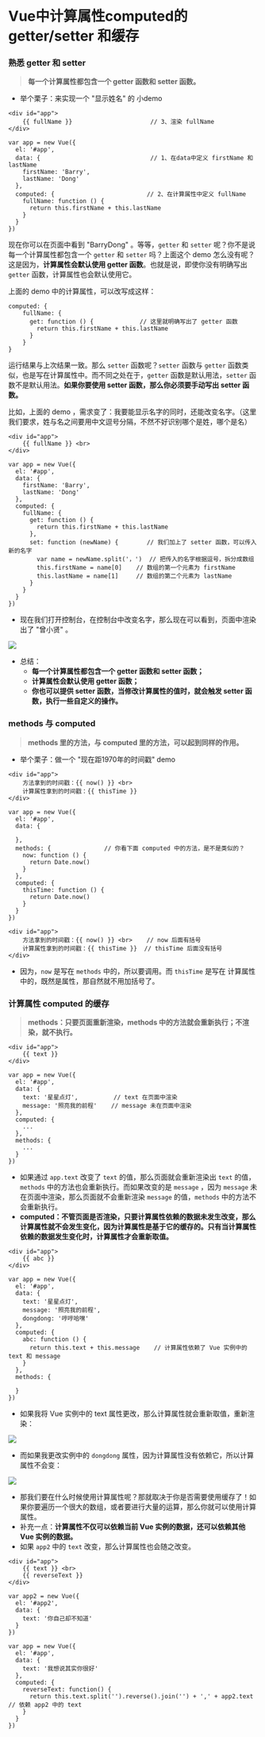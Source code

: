# Vue中计算属性computed的 getter/setter 和缓存

### 熟悉 getter 和 setter

> **每一个计算属性都包含一个 getter 函数和 setter 函数。**

- 举个栗子：来实现一个 "显示姓名" 的 小demo 

```vue
<div id="app">
    {{ fullName }}                      // 3、渲染 fullName
</div>

var app = new Vue({
  el: '#app',
  data: {                               // 1、在data中定义 firstName 和 lastName
    firstName: 'Barry',
    lastName: 'Dong'
  },
  computed: {                          // 2、在计算属性中定义 fullName
    fullName: function () {
      return this.firstName + this.lastName
    }
  }
})
```

现在你可以在页面中看到 "BarryDong" 。等等，`getter` 和 `setter` 呢？你不是说每一个计算属性都包含一个 `getter` 和 `setter` 吗？上面这个 demo 怎么没有呢？这是因为，**计算属性会默认使用 getter 函数**。也就是说，即使你没有明确写出 `getter` 函数，计算属性也会默认使用它。

上面的 demo 中的计算属性，可以改写成这样：

```vue
computed: {
    fullName: {
      get: function () {             // 这里就明确写出了 getter 函数
        return this.firstName + this.lastName
      }
    }
}
```

运行结果与上次结果一致。那么 `setter` 函数呢？`setter` 函数与 `getter` 函数类似，也是写在计算属性中。而不同之处在于，`getter` 函数是默认用法，`setter` 函数不是默认用法。**如果你要使用 setter 函数，那么你必须要手动写出 setter 函数。**

比如，上面的 demo ，需求变了：我要能显示名字的同时，还能改变名字。（这里我们要求，姓与名之间要用中文逗号分隔，不然不好识别哪个是姓，哪个是名）

```vue
<div id="app">
    {{ fullName }} <br>
</div>

var app = new Vue({
  el: '#app',
  data: {
    firstName: 'Barry',
    lastName: 'Dong'
  },
  computed: {
    fullName: {
      get: function () {
        return this.firstName + this.lastName
      },
      set: function (newName) {        // 我们加上了 setter 函数，可以传入新的名字
        var name = newName.split('，')  // 把传入的名字根据逗号，拆分成数组
        this.firstName = name[0]    // 数组的第一个元素为 firstName
        this.lastName = name[1]     // 数组的第二个元素为 lastName
      }
    }
  }
})
```

- 现在我们打开控制台，在控制台中改变名字，那么现在可以看到，页面中渲染出了 "曾小贤" 。

![](images/03.png)

- 总结：
  - **每一个计算属性都包含一个 getter 函数和 setter 函数；**
  - **计算属性会默认使用 getter 函数；**
  - **你也可以提供 setter 函数，当修改计算属性的值时，就会触发 setter 函数，执行一些自定义的操作。**

### methods 与 computed

> **methods 里的方法，与 computed 里的方法，可以起到同样的作用。**

- 举个栗子：做一个 "现在距1970年的时间戳" demo 

```vue
<div id="app">
    方法拿到的时间戳：{{ now() }} <br>
    计算属性拿到的时间戳：{{ thisTime }}
</div>

var app = new Vue({
  el: '#app',
  data: {
    
  },
  methods: {               // 你看下面 computed 中的方法，是不是类似的？
    now: function () {
      return Date.now()
    }
  },
  computed: {
    thisTime: function () {
      return Date.now()
    }
  }
})
```

```vue
<div id="app">
    方法拿到的时间戳：{{ now() }} <br>    // now 后面有括号
    计算属性拿到的时间戳：{{ thisTime }}  // thisTime 后面没有括号
</div>
```

- 因为，`now` 是写在 `methods` 中的，所以要调用。而 `thisTime` 是写在 计算属性 中的，既然是属性，那自然就不用加括号了。

### 计算属性 computed 的缓存

> **methods：只要页面重新渲染，methods 中的方法就会重新执行；不渲染，就不执行。**

```vue
<div id="app">
    {{ text }}
</div>

var app = new Vue({
  el: '#app',
  data: {
    text: '星星点灯',          // text 在页面中渲染
    message: '照亮我的前程'    // message 未在页面中渲染
  },
  computed: {
    ...
  },
  methods: {
    ...
  }
})
```

- 如果通过 `app.text` 改变了 `text` 的值，那么页面就会重新渲染出 `text` 的值，`methods` 中的方法也会重新执行。而如果改变的是 `message` ，因为 `message` 未在页面中渲染，那么页面就不会重新渲染 `message` 的值，`methods` 中的方法不会重新执行。
- **computed：不管页面是否渲染，只要计算属性依赖的数据未发生改变，那么计算属性就不会发生变化，因为计算属性是基于它的缓存的。只有当计算属性依赖的数据发生变化时，计算属性才会重新取值。**

```vue
<div id="app">
    {{ abc }}
</div>

var app = new Vue({
  el: '#app',
  data: {
    text: '星星点灯',
    message: '照亮我的前程',
    dongdong: '哼哼哈嘿'
  },
  computed: {
    abc: function () {
      return this.text + this.message    // 计算属性依赖了 Vue 实例中的 text 和 message
    }
  },
  methods: {
    
  }
})
```

- 如果我将 Vue 实例中的 text 属性更改，那么计算属性就会重新取值，重新渲染：

![](images/04.png)

- 而如果我更改实例中的 `dongdong` 属性，因为计算属性没有依赖它，所以计算属性不会变：

![](images/05.png)

- 那我们要在什么时候使用计算属性呢？那就取决于你是否需要使用缓存了！如果你要遍历一个很大的数组，或者要进行大量的运算，那么你就可以使用计算属性。
- 补充一点：**计算属性不仅可以依赖当前 Vue 实例的数据，还可以依赖其他 Vue 实例的数据。**
- 如果 `app2` 中的 `text` 改变，那么计算属性也会随之改变。

```vue
<div id="app">
    {{ text }} <br>
    {{ reverseText }}
</div>

var app2 = new Vue({
  el: '#app2',
  data: {
    text: '你自己却不知道'
  }
})

var app = new Vue({
  el: '#app',
  data: {
    text: '我想说其实你很好'
  },
  computed: {
    reverseText: function() {
      return this.text.split('').reverse().join('') + ',' + app2.text    // 依赖 app2 中的 text
    }
  }
})
```

